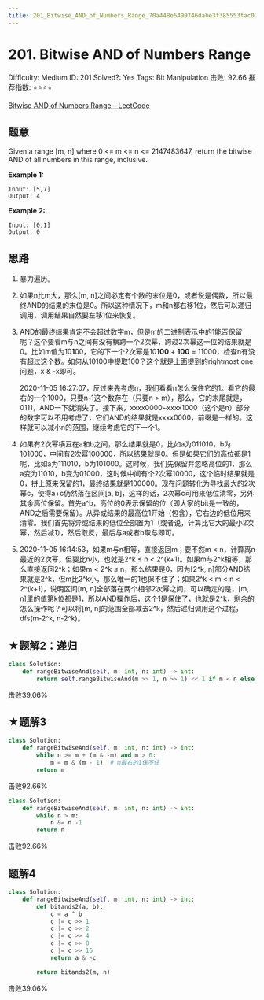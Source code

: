 ```yaml
---
title: 201_Bitwise_AND_of_Numbers_Range_70a448e6499746dabe3f385553fac03a
---
```


# 201. Bitwise AND of Numbers Range

Difficulty: Medium
ID: 201
Solved?: Yes
Tags: Bit Manipulation
击败: 92.66
推荐指数: ⭐⭐⭐⭐

[Bitwise AND of Numbers Range - LeetCode](https://leetcode.com/problems/bitwise-and-of-numbers-range/)

## 题意

Given a range [m, n] where 0 <= m <= n <= 2147483647, return the bitwise AND of all numbers in this range, inclusive.

**Example 1:**

```
Input: [5,7]
Output: 4

```

**Example 2:**

```
Input: [0,1]
Output: 0
```

## 思路

1. 暴力遍历。
2. 如果n比m大，那么[m, n]之间必定有个数的末位是0，或者说是偶数，所以最终AND的结果的末位是0。所以这种情况下，m和n都右移1位，然后可以递归调用，调用结果自然要左移1位来恢复。
3. AND的最终结果肯定不会超过数字m，但是m的二进制表示中的1能否保留呢？这个要看m与n之间有没有横跨一个2次幂，跨过2次幂这一位的结果就是0。比如m值为10**1**00，它的下一个2次幂是10**100** + **100** = 11000，检查n有没有超过这个数。如何从10100中提取100？这个就是上面提到的rightmost one问题，x & -x即可。
    
    2020-11-05 16:27:07，反过来先考虑n，我们看看n怎么保住它的1。看它的最右的一个1000，只要n-1这个数存在（只要n > m），那么，它的末尾就是，0111，AND一下就消失了。接下来，xxxx0000~xxxx1000（这个是n）部分的数字可以不用考虑了，它们AND的结果就是xxxx0000，前缀是一样的。这样就可以减小n的范围，继续考虑它的下一个1。
    
4. 如果有2次幂横亘在a和b之间，那么结果就是0，比如a为011010，b为101000，中间有2次幂100000，所以结果就是0。但是如果它们的高位都是1呢，比如a为111010，b为101000。这时候，我们先保留并忽略高位的1，那么a变为11010，b变为01000，这时候中间有个2次幂10000，这个临时结果就是0，拼上原来保留的1，最终结果就是100000。现在问题转化为寻找最大的2次幂c，使得a+c仍然落在区间[a, b]，这样的话，2次幂c可用来低位清零，另外其余高位保留。首先a^b，高位的0表示保留的位（即大家的bit是一致的，AND之后需要保留）。从异或结果的最高位1开始（包含），它右边的低位用来清零。我们首先将异或结果的低位全部置为1（或者说，计算比它大的最小2次幂，然后减1），然后取反，最后与a或者b取与即可。
5. 2020-11-05 16:14:53，如果m与n相等，直接返回m；要不然m < n，计算离n最近的2次幂，但要比n小，也就是2^k ≤ n < 2^(k+1)。如果m与2^k相等，那么直接返回2^k；如果m < 2^k ≤ n，那么结果是0，因为[2^k, n]部分AND结果就是2^k，但m比2^k小，那么唯一的1也保不住了；如果2^k < m < n < 2^(k+1)，说明区间[m, n]全部落在两个相邻2次幂之间，可以确定的是，[m, n]里的值第k位都是1，所以AND操作后，这个1是保住了，也就是2^k，剩余的怎么操作呢？可以将[m, n]的范围全部减去2^k，然后递归调用这个过程，dfs(m-2^k, n-2^k)。

## ★题解2：递归

```python
class Solution:
    def rangeBitwiseAnd(self, m: int, n: int) -> int:
        return self.rangeBitwiseAnd(m >> 1, n >> 1) << 1 if m < n else m
```

击败39.06%

## ★题解3

```python
class Solution:
    def rangeBitwiseAnd(self, m: int, n: int) -> int:
        while n >= m + (m & -m) and m > 0:
            m = m & (m - 1)  # m最右的1保不住
        return m
```

击败92.66%

```python
class Solution:
    def rangeBitwiseAnd(self, m: int, n: int) -> int:
        while n > m:
            n &= n -1
        return n
```

击败92.66%

## 题解4

```python
class Solution:
    def rangeBitwiseAnd(self, m: int, n: int) -> int:
        def bitands2(a, b):
            c = a ^ b
            c |= c >> 1
            c |= c >> 2
            c |= c >> 4
            c |= c >> 8
            c |= c >> 16
            return a & ~c

        return bitands2(m, n)
```

击败39.06%